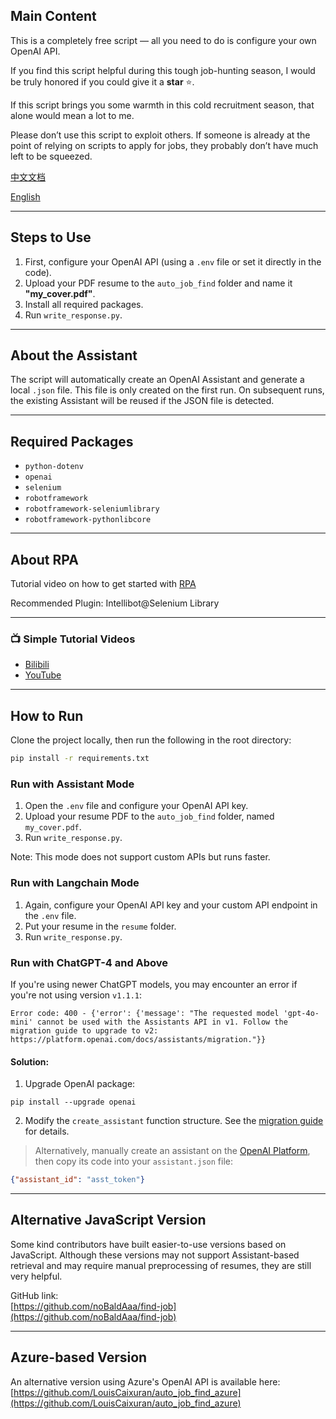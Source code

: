 ## Main Content
This is a completely free script — all you need to do is configure your own OpenAI API.

If you find this script helpful during this tough job-hunting season, I would be truly honored if you could give it a **star** ⭐️.

If this script brings you some warmth in this cold recruitment season, that alone would mean a lot to me.

Please don’t use this script to exploit others. If someone is already at the point of relying on scripts to apply for jobs, they probably don’t have much left to be squeezed.


[中文文档](README_CN.md) 

[English](README.md)

---

## Steps to Use

1. First, configure your OpenAI API (using a `.env` file or set it directly in the code).
2. Upload your PDF resume to the `auto_job_find` folder and name it **"my_cover.pdf"**.
3. Install all required packages.
4. Run `write_response.py`.

---

## About the Assistant

The script will automatically create an OpenAI Assistant and generate a local `.json` file. This file is only created on the first run. On subsequent runs, the existing Assistant will be reused if the JSON file is detected.

---

## Required Packages

- `python-dotenv`  
- `openai`  
- `selenium`  
- `robotframework`  
- `robotframework-seleniumlibrary`  
- `robotframework-pythonlibcore`  

---

## About RPA

Tutorial video on how to get started with [RPA](https://www.youtube.com/watch?v=65OPFmEgCbM&list=PLx4LEkEdFArgrdD_lvXe_hYBy8zM0Sp3b&index=1)

Recommended Plugin: Intellibot@Selenium Library

---

### 📺 Simple Tutorial Videos

- [Bilibili](https://www.bilibili.com/video/BV1UC4y1N78v/?share_source=copy_web&vd_source=b2608434484091fcc64d4eb85233122d)
- [YouTube](https://youtu.be/TlnytEi2lD8?si=jfcDj2MZqBptziZc)

---

## How to Run

Clone the project locally, then run the following in the root directory:
```bash
pip install -r requirements.txt
```

### Run with Assistant Mode

1. Open the `.env` file and configure your OpenAI API key.
2. Upload your resume PDF to the `auto_job_find` folder, named `my_cover.pdf`.
3. Run `write_response.py`.

Note: This mode does not support custom APIs but runs faster.

### Run with Langchain Mode

1. Again, configure your OpenAI API key and your custom API endpoint in the `.env` file.
2. Put your resume in the `resume` folder.
3. Run `write_response.py`.

### Run with ChatGPT-4 and Above

If you're using newer ChatGPT models, you may encounter an error if you're not using version `v1.1.1`:

```
Error code: 400 - {'error': {'message': "The requested model 'gpt-4o-mini' cannot be used with the Assistants API in v1. Follow the migration guide to upgrade to v2: https://platform.openai.com/docs/assistants/migration."}}
```

#### Solution:
1. Upgrade OpenAI package:
```shell
pip install --upgrade openai
```
2. Modify the `create_assistant` function structure. See the [migration guide](https://platform.openai.com/docs/assistants/migration) for details.

> Alternatively, manually create an assistant on the [OpenAI Platform](https://platform.openai.com/assistants/), then copy its code into your `assistant.json` file:
```json
{"assistant_id": "asst_token"}
```

---

## Alternative JavaScript Version

Some kind contributors have built easier-to-use versions based on JavaScript. Although these versions may not support Assistant-based retrieval and may require manual preprocessing of resumes, they are still very helpful.

GitHub link:  
[https://github.com/noBaldAaa/find-job](https://github.com/noBaldAaa/find-job)

---

## Azure-based Version

An alternative version using Azure's OpenAI API is available here:
[https://github.com/LouisCaixuran/auto_job_find_azure](https://github.com/LouisCaixuran/auto_job_find_azure)



